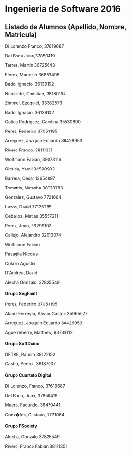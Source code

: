 # Ingenieria de Software 2016

## Listado de Alumnos (Apellido, Nombre, Matricula)

Di Lorenzo Franco, 37619687

Del Boca Juan,37850419

Tarres, Martin 36725643

Flores, Mauricio 36853496

Bado, Ignacio, 36139102

Nicolaide, Christian, 38180194

Zimmel, Ezequiel, 33382573

Bado, Ignacio, 36139102

Gatica Rodriguez, Carolina 35530890

Perez, Federico 37053195

Arreguez, Joaquin Eduardo 36429953

Rivero Franco, 38111351

Wolfmann Fabian, 39073116

Giralda, Yamil 34590903

Barrera, Cesar 13654897

Tomattis, Natasha 38728783

Gonzalez, Gustavo 7721064

Lazos, David 37125285

Ceballos, Matias 35557211

Perez, Juan, 39299102

Callejo, Alejandro 32913074

Wolfmann Fabian

Pasaglia Nicolas

Colazo Agustin

D'Andrea, David

Alecha Gonzalo, 37825549

#### Grupo SegFault

Perez, Federico 37053195

Alaniz Ferreyra, Alvaro Gaston 35965627

Arreguez, Joaquin Eduardo 36429953

Aguerreberry, Matthew, 93739112

#### Grupo SoftDuino

DETKE, Ramiro 38122152

Castro, Pedro , 36187007



#### Grupo Cuarteto Digital

Di Lorenzo, Franco, 37619687

Del Boca, Juan, 37850419

Maero, Facundo, 38479441

Gonz�les, Gustavo, 7721064

#### Grupo FSociety
Alecha, Gonzalo 37825549

Rivero, Franco Fabian 38111351
